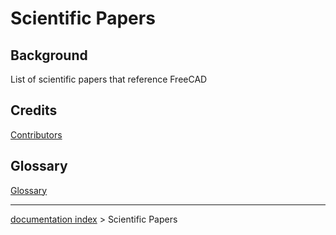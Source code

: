 # Scientific Papers
## Background

List of scientific papers that reference FreeCAD

## Credits

[Contributors](Contributors.md)

## Glossary

[Glossary](Glossary.md)

---
[documentation index](../README.md) > Scientific Papers

